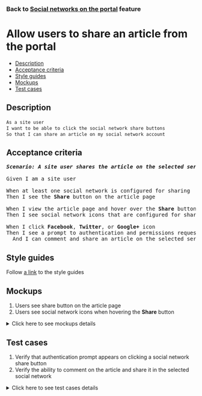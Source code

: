 ### Back to [Social networks on the portal](../../README.md) feature

# Allow users to share an article from the portal

- [Description](#description)
- [Acceptance criteria](#acceptance-criteria)
- [Style guides](#style-guides)
- [Mockups](#mockups)
- [Test cases](#test-cases)

## Description

    As a site user
    I want to be able to click the social network share buttons
    So that I can share an article on my social network account

## Acceptance criteria

<pre>
<b><i>Scenario: A site user shares the article on the selected service</i></b>

Given I am a site user

When at least one social network is configured for sharing
Then I see the <b>Share</b> button on the article page

When I view the article page and hover over the <b>Share</b> button
Then I see social network icons that are configured for sharing

When I click <b>Facebook</b>, <b>Twitter</b>, or <b>Google+</b> icon
Then I see a prompt to authentication and permissions request page
  And I can comment and share an article on the selected service
</pre>

## Style guides

Follow [a link](https://www.figma.com/proto/0zkkf5WC77OSpvyD6YXpFE/Style-guides?page-id=0%3A1&node-id=19%3A5368&viewport=266%2C48%2C0.54&scaling=min-zoom&starting-point-node-id=19%3A5368) to the style guides

## Mockups

1. Users see share button on the article page
2. Users see social network icons when hovering the <b>Share</b> button

<details>
  <summary>Click here to see mockups details</summary>

**1. Users see share button on the article page:**

![Users see share button on the article page](/web_application_features/social_networks/images/article_page.png)

**2. Users see social network icons when hovering the Share button:**

![Users see social network icons when hovering the Share button](/web_application_features/social_networks/images/article_share_icon_hover.png)

</details>

## Test cases

1. Verify that authentication prompt appears on clicking a social network share button
2. Verify the ability to comment on the article and share it in the selected social network

<details>
  <summary>Click here to see test cases details</summary>

### **#1. Verify that authentication prompt appears on clicking a social network share button**

|Preconditions|Steps|Expected result
--------------|-----|----------
|- On the Sports Hub site</br>- On the **Home** page|1) Select any article</br>2) Сlick to share the article with **Facebook**, **Twitter**, or **Google+**|2) The user is prompted to authentication and permissions request page|

### **#2. Verify the ability to comment on the article and share it in the selected social network**

|Preconditions|Steps|Expected result
--------------|-----|----------
|- On the Sports Hub site</br>- On the **Home** page|1) Select any article</br>2) Сlick to share the article with **Facebook**, **Twitter**, or **Google+**</br>3) Enter information in the authentication window</br>4) Write a comment on the article or share it in the selected social network| 4) Users can comment and share articles in the selected social network|
</details>
